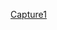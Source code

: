 [Capture1](https://github.com/stephane0528/Checkpoint1/blob/main/Capture%20d%E2%80%99%C3%A9cran%20du%202025-04-05%2014-19-23.png)
